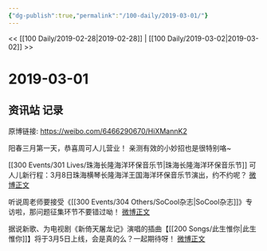 ```yaml
---
{"dg-publish":true,"permalink":"/100-daily/2019-03-01/"}
---
```



<< [[100 Daily/2019-02-28\|2019-02-28]] | [[100 Daily/2019-03-02\|2019-03-02]] >>

# 2019-03-01

## 资讯站 记录

原博链接: https://weibo.com/6466290670/HiXMannK2

阳春三月第一天，恭喜周可人儿营业！
亲测有效的小妙招也是很特别咯~
[](https://m.weibo.cn/1736988591/4344989108163352)

[[300 Events/301 Lives/珠海长隆海洋环保音乐节\|珠海长隆海洋环保音乐节]]
可人儿新行程：3月8日珠海横琴长隆海洋王国海洋环保音乐节演出，约不约呢？
[微博正文](https://m.weibo.cn/6466290670/4345039377881403)

听说周老师要接受《[[300 Events/304 Others/SoCool杂志\|SoCool杂志]]》专访啦，那问题征集环节不要错过呦！
[微博正文](https://m.weibo.cn/6466290670/4345061343085791)

据说新歌、为电视剧《新倚天屠龙记》演唱的插曲【[[200 Songs/此生惟你\|此生惟你]]】将于3月5日上线，会是真的么？一起期待呀！
[微博正文](https://m.weibo.cn/6466290670/4345070868173839)
